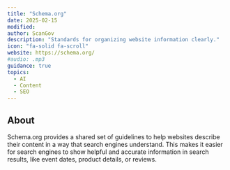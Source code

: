 ```yaml
---
title: "Schema.org"
date: 2025-02-15
modified: 
author: ScanGov
description: "Standards for organizing website information clearly."
icon: "fa-solid fa-scroll"
website: https://schema.org/
#audio: .mp3
guidance: true
topics:
  - AI
  - Content
  - SEO
---
```


## About

Schema.org provides a shared set of guidelines to help websites describe their content in a way that search engines understand. This makes it easier for search engines to show helpful and accurate information in search results, like event dates, product details, or reviews.